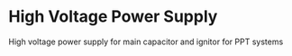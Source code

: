 # High Voltage Power Supply
High voltage power supply for main capacitor and ignitor for PPT systems
